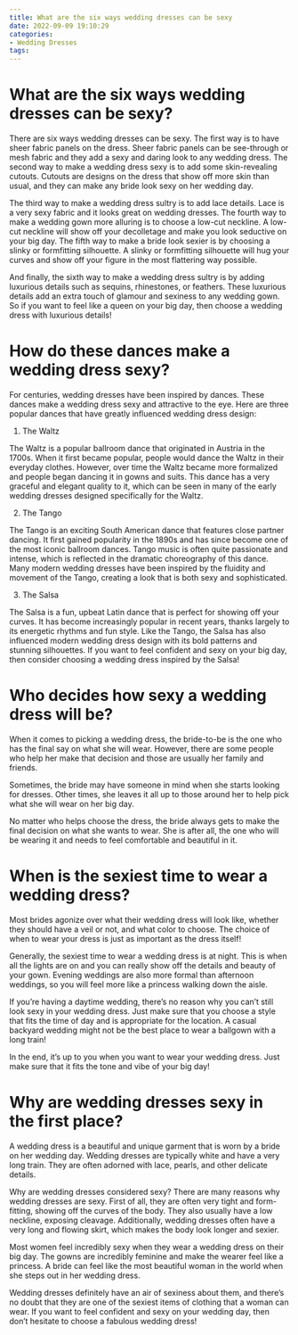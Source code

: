 ```yaml
---
title: What are the six ways wedding dresses can be sexy
date: 2022-09-09 19:10:29
categories:
- Wedding Dresses
tags:
---
```



#  What are the six ways wedding dresses can be sexy?

There are six ways wedding dresses can be sexy. The first way is to have sheer fabric panels on the dress. Sheer fabric panels can be see-through or mesh fabric and they add a sexy and daring look to any wedding dress. The second way to make a wedding dress sexy is to add some skin-revealing cutouts. Cutouts are designs on the dress that show off more skin than usual, and they can make any bride look sexy on her wedding day.

The third way to make a wedding dress sultry is to add lace details. Lace is a very sexy fabric and it looks great on wedding dresses. The fourth way to make a wedding gown more alluring is to choose a low-cut neckline. A low-cut neckline will show off your decolletage and make you look seductive on your big day. The fifth way to make a bride look sexier is by choosing a slinky or formfitting silhouette. A slinky or formfitting silhouette will hug your curves and show off your figure in the most flattering way possible.

And finally, the sixth way to make a wedding dress sultry is by adding luxurious details such as sequins, rhinestones, or feathers. These luxurious details add an extra touch of glamour and sexiness to any wedding gown. So if you want to feel like a queen on your big day, then choose a wedding dress with luxurious details!

#  How do these dances make a wedding dress sexy?

For centuries, wedding dresses have been inspired by dances. These dances make a wedding dress sexy and attractive to the eye. Here are three popular dances that have greatly influenced wedding dress design:

1. The Waltz

The Waltz is a popular ballroom dance that originated in Austria in the 1700s. When it first became popular, people would dance the Waltz in their everyday clothes. However, over time the Waltz became more formalized and people began dancing it in gowns and suits. This dance has a very graceful and elegant quality to it, which can be seen in many of the early wedding dresses designed specifically for the Waltz.

2. The Tango

The Tango is an exciting South American dance that features close partner dancing. It first gained popularity in the 1890s and has since become one of the most iconic ballroom dances. Tango music is often quite passionate and intense, which is reflected in the dramatic choreography of this dance. Many modern wedding dresses have been inspired by the fluidity and movement of the Tango, creating a look that is both sexy and sophisticated.

3. The Salsa

The Salsa is a fun, upbeat Latin dance that is perfect for showing off your curves. It has become increasingly popular in recent years, thanks largely to its energetic rhythms and fun style. Like the Tango, the Salsa has also influenced modern wedding dress design with its bold patterns and stunning silhouettes. If you want to feel confident and sexy on your big day, then consider choosing a wedding dress inspired by the Salsa!

#  Who decides how sexy a wedding dress will be?

When it comes to picking a wedding dress, the bride-to-be is the one who has the final say on what she will wear. However, there are some people who help her make that decision and those are usually her family and friends.

Sometimes, the bride may have someone in mind when she starts looking for dresses. Other times, she leaves it all up to those around her to help pick what she will wear on her big day. 

No matter who helps choose the dress, the bride always gets to make the final decision on what she wants to wear. She is after all, the one who will be wearing it and needs to feel comfortable and beautiful in it.

#  When is the sexiest time to wear a wedding dress?

Most brides agonize over what their wedding dress will look like, whether they should have a veil or not, and what color to choose. The choice of when to wear your dress is just as important as the dress itself! 

Generally, the sexiest time to wear a wedding dress is at night. This is when all the lights are on and you can really show off the details and beauty of your gown. Evening weddings are also more formal than afternoon weddings, so you will feel more like a princess walking down the aisle. 

If you’re having a daytime wedding, there’s no reason why you can’t still look sexy in your wedding dress. Just make sure that you choose a style that fits the time of day and is appropriate for the location. A casual backyard wedding might not be the best place to wear a ballgown with a long train! 

In the end, it’s up to you when you want to wear your wedding dress. Just make sure that it fits the tone and vibe of your big day!

#  Why are wedding dresses sexy in the first place?

A wedding dress is a beautiful and unique garment that is worn by a bride on her wedding day. Wedding dresses are typically white and have a very long train. They are often adorned with lace, pearls, and other delicate details.

Why are wedding dresses considered sexy? There are many reasons why wedding dresses are sexy. First of all, they are often very tight and form-fitting, showing off the curves of the body. They also usually have a low neckline, exposing cleavage. Additionally, wedding dresses often have a very long and flowing skirt, which makes the body look longer and sexier.

Most women feel incredibly sexy when they wear a wedding dress on their big day. The gowns are incredibly feminine and make the wearer feel like a princess. A bride can feel like the most beautiful woman in the world when she steps out in her wedding dress.

Wedding dresses definitely have an air of sexiness about them, and there’s no doubt that they are one of the sexiest items of clothing that a woman can wear. If you want to feel confident and sexy on your wedding day, then don’t hesitate to choose a fabulous wedding dress!